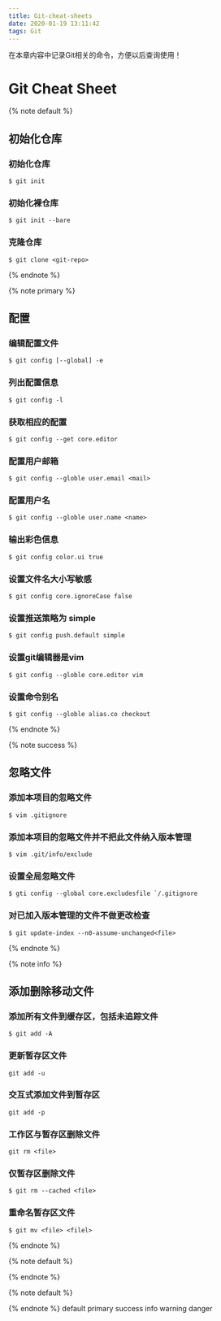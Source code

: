 ```yaml
---
title: Git-cheat-sheets
date: 2020-01-19 13:11:42
tags: Git
---
```


在本章内容中记录Git相关的命令，方便以后查询使用！

<!--more-->
# Git Cheat Sheet

{% note default %}
## 初始化仓库

### 初始化仓库

```
$ git init
```

### 初始化裸仓库

```
$ git init --bare
```

### 克隆仓库

```
$ git clone <git-repo>
```

{% endnote %}

{% note primary %}
## 配置
### 编辑配置文件

```
$ git config [--global] -e
```

### 列出配置信息

```
$ git config -l
```

### 获取相应的配置

```
$ git config --get core.editor
```

### 配置用户邮箱

```
$ git config --globle user.email <mail>
```

### 配置用户名

```
$ git config --globle user.name <name>
```

### 输出彩色信息

```
$ git config color.ui true
```

### 设置文件名大小写敏感

```
$ git config core.ignoreCase false 
```

### 设置推送策略为 simple

```
$ git config push.default simple
```

### 设置git编辑器是vim

```
$ git config --globle core.editor vim
```

### 设置命令别名

```
$ git config --globle alias.co checkout
```

{% endnote %}

{% note success %}

## 忽略文件
### 添加本项目的忽略文件

```
$ vim .gitignore
```

### 添加本项目的忽略文件并不把此文件纳入版本管理

```
$ vim .git/info/exclude
```

### 设置全局忽略文件

```
$ gti config --global core.excludesfile `/.gitignore
```

### 对已加入版本管理的文件不做更改检查

```
$ git update-index --n0-assume-unchanged<file>
```

{% endnote %}

{% note info %}

## 添加删除移动文件
### 添加所有文件到缓存区，包括未追踪文件

```
$ git add -A
```

### 更新暂存区文件

```
git add -u
```

### 交互式添加文件到暂存区

``` 
git add -p
```

### 工作区与暂存区删除文件

```
git rm <file>
```

### 仅暂存区删除文件

``` 
$ git rm --cached <file>
```

### 重命名暂存区文件

```
$ git mv <file> <filel>
```

{% endnote %}


{% note default %}

{% endnote %}

{% note default %}

{% endnote %}
default
primary
success
info
warning
danger